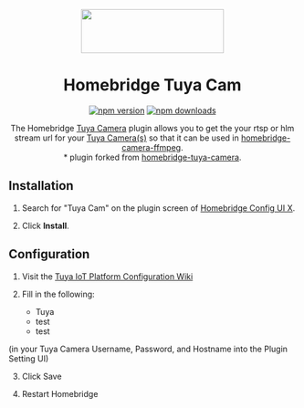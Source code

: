 <span align="center">

<a href="https://github.com/imnebo/homebridge-tuya-cam" style="display: flex;justify-content: center;"><img width="250px" height="77px" src="https://svgshare.com/i/hsQ.svg"></a>

# Homebridge Tuya Cam

<a href="https://www.npmjs.com/package/homebridge-tuya-cam"><img title="npm version" src="https://badgen.net/npm/v/homebridge-tuya-cam?icon=npm&label" ></a> <a href="https://www.npmjs.com/package/homebridge-tuya-cam"><img title="npm downloads" src="https://badgen.net/npm/dt/homebridge-tuya-cam?label=downloads" ></a>

<p>The Homebridge <a href="https://www.tuya.com">Tuya Camera</a> 
plugin allows you to get the  your rtsp or hlm stream url for your  <a href="https://www.tuya.com" target="_blank">Tuya Camera(s)</a> so that it can be used in <a href="https://github.com/Sunoo/homebridge-camera-ffmpeg" target="_blank">homebridge-camera-ffmpeg</a>. <br>* plugin forked from <a href="https://github.com/donavanbecker/homebridge-tuya-camera" target="_blank">homebridge-tuya-camera</a>. 
</p>

</span>

## Installation

1. Search for "Tuya Cam" on the plugin screen of [Homebridge Config UI X](https://github.com/oznu/homebridge-config-ui-x).

2. Click **Install**.

## Configuration

1. Visit the [Tuya IoT Platform Configuration Wiki](https://github.com/tuya/tuya-homebridge/wiki/Tuya-IoT-Platform-Configuration-Guide-Using-Smart-Home-PaaS?_source=d8fba44feeef4757f7f22a14c2295f3f)

2. Fill in the following:
   - Tuya
   - test
   - test

(in your Tuya Camera Username, Password, and Hostname into the Plugin Setting UI)

3. Click Save

4. Restart Homebridge
